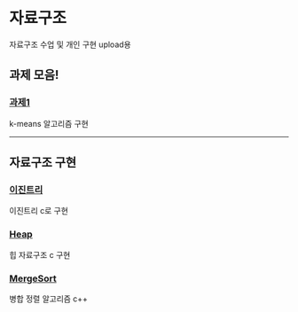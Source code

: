 # 자료구조
자료구조 수업 및 개인 구현 upload용
## 과제 모음!
### [과제1](/assignments1)
k-means 알고리즘 구현

---
## 자료구조 구현
### [이진트리](/BinaryTree)
이진트리 c로 구현

### [Heap](/Heap)
힙 자료구조 c 구현

### [MergeSort](/MergeSort)
병합 정렬 알고리즘 c++
